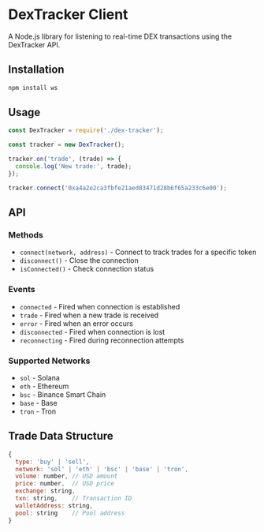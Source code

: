 # DexTracker Client

A Node.js library for listening to real-time DEX transactions using the DexTracker API.

## Installation

```bash
npm install ws
```

## Usage

```javascript
const DexTracker = require('./dex-tracker');

const tracker = new DexTracker();

tracker.on('trade', (trade) => {
  console.log('New trade:', trade);
});

tracker.connect('0xa4a2e2ca3fbfe21aed83471d28b6f65a233c6e00');
```

## API

### Methods

- `connect(network, address)` - Connect to track trades for a specific token
- `disconnect()` - Close the connection
- `isConnected()` - Check connection status

### Events

- `connected` - Fired when connection is established
- `trade` - Fired when a new trade is received
- `error` - Fired when an error occurs
- `disconnected` - Fired when connection is lost
- `reconnecting` - Fired during reconnection attempts

### Supported Networks

- `sol` - Solana
- `eth` - Ethereum
- `bsc` - Binance Smart Chain
- `base` - Base
- `tron` - Tron

## Trade Data Structure

```javascript
{
  type: 'buy' | 'sell',
  network: 'sol' | 'eth' | 'bsc' | 'base' | 'tron',
  volume: number, // USD amount
  price: number,  // USD price
  exchange: string,
  txn: string,    // Transaction ID
  walletAddress: string,
  pool: string    // Pool address
}
```
